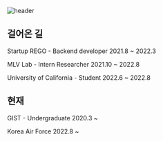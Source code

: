 ![header](https://capsule-render.vercel.app/api?type=Waving&color=auto&height=300&section=header&text=%20HELLO!&fontSize=130)

## 걸어온 길 
Startup REGO - Backend developer
2021.8 ~ 2022.3

MLV Lab - Intern Researcher
2021.10 ~ 2022.8

University of California - Student 
2022.6 ~ 2022.8


## 현재
GIST - Undergraduate
2020.3 ~

Korea Air Force
2022.8 ~ 

